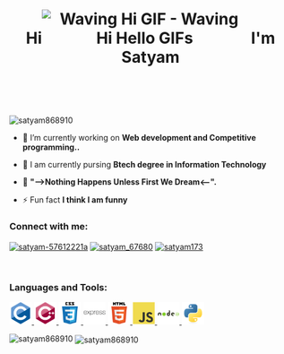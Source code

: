 
<h1 align="center">Hi<img src="https://c.tenor.com/yWSRmymbuBkAAAAM/waving-hi.gif" width="47" height="47" bottom: 200px alt="Waving Hi GIF - Waving Hi Hello GIFs" style="max-width: 367px;"> I'm Satyam <img src="https://media3.giphy.com/media/RbDKaczqWovIugyJmW/giphy.gif?cid=ecf05e475fjodgd4a0p0b0f1oqfts51z64982pwf9bs5fyz0&rid=giphy.gif&ct=g" alt="Coding Looney Tunes GIF by Looney Tunes World of Mayhem" style="width: 50px; height: 28.25px; left: 0px; top: 10px; opacity: 0;"></h1>
<p align="left"> <img src="https://komarev.com/ghpvc/?username=satyam868910&label=Profile%20views&color=0e75b6&style=flat" alt="satyam868910" /> </p>

- 🔭 I’m currently working on **Web development and Competitive programming..**

- 👯 I am currently pursing **Btech degree in Information Technology**

- 💬 **"-->Nothing Happens Unless First We Dream<--".**

- ⚡ Fun fact **I think I am funny**

<h3 align="left">Connect with me:</h3>
<p align="left">
<a href="https://linkedin.com/in/satyam-57612221a" target="blank"><img align="center" src="https://raw.githubusercontent.com/rahuldkjain/github-profile-readme-generator/master/src/images/icons/Social/linked-in-alt.svg" alt="satyam-57612221a" height="30" width="40" /></a>
<a href="https://instagram.com/satyam_67680" target="blank"><img align="center" src="https://raw.githubusercontent.com/rahuldkjain/github-profile-readme-generator/master/src/images/icons/Social/instagram.svg" alt="satyam_67680" height="30" width="40" /></a>
<a href="https://www.codechef.com/users/satyam173" target="blank"><img align="center" src="https://cdn.jsdelivr.net/npm/simple-icons@3.1.0/icons/codechef.svg" alt="satyam173" height="30" width="40" /></a>
</p>
 <img src="https://media4.giphy.com/media/3oxHQM2nelb4qWtoje/giphy.gif?cid=ecf05e478fiosz7jxpav8cfapbuhuyacpbdivtjb3eqoed9t&rid=giphy.gif&ct=g" alt="coding graphic art GIF by Wolfram Research" style="width: 300px; height: 200px; left: 0px; top: 0px; opacity: 0;">

<h3 align="left">Languages and Tools:</h3>
<p align="left"> <a href="https://www.cprogramming.com/" target="_blank" rel="noreferrer"> <img src="https://raw.githubusercontent.com/devicons/devicon/master/icons/c/c-original.svg" alt="c" width="40" height="40"/> </a> <a href="https://www.w3schools.com/cpp/" target="_blank" rel="noreferrer"> <img src="https://raw.githubusercontent.com/devicons/devicon/master/icons/cplusplus/cplusplus-original.svg" alt="cplusplus" width="40" height="40"/> </a> <a href="https://www.w3schools.com/css/" target="_blank" rel="noreferrer"> <img src="https://raw.githubusercontent.com/devicons/devicon/master/icons/css3/css3-original-wordmark.svg" alt="css3" width="40" height="40"/> </a> <a href="https://expressjs.com" target="_blank" rel="noreferrer"> <img src="https://raw.githubusercontent.com/devicons/devicon/master/icons/express/express-original-wordmark.svg" alt="express" width="40" height="40"/> </a> <a href="https://www.w3.org/html/" target="_blank" rel="noreferrer"> <img src="https://raw.githubusercontent.com/devicons/devicon/master/icons/html5/html5-original-wordmark.svg" alt="html5" width="40" height="40"/> </a> <a href="https://developer.mozilla.org/en-US/docs/Web/JavaScript" target="_blank" rel="noreferrer"> <img src="https://raw.githubusercontent.com/devicons/devicon/master/icons/javascript/javascript-original.svg" alt="javascript" width="40" height="40"/> </a> <a href="https://nodejs.org" target="_blank" rel="noreferrer"> <img src="https://raw.githubusercontent.com/devicons/devicon/master/icons/nodejs/nodejs-original-wordmark.svg" alt="nodejs" width="40" height="40"/> </a> <a href="https://www.python.org" target="_blank" rel="noreferrer"> <img src="https://raw.githubusercontent.com/devicons/devicon/master/icons/python/python-original.svg" alt="python" width="40" height="40"/> </a> </p>

<p><img align="left" src="https://github-readme-stats.vercel.app/api/top-langs?username=satyam868910&show_icons=true&locale=en&layout=compact" alt="satyam868910" /></p>

<p>&nbsp;<img align="center" src="https://github-readme-stats.vercel.app/api?username=satyam868910&show_icons=true&locale=en" alt="satyam868910" /></p>
